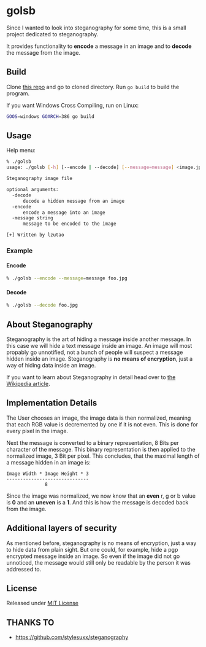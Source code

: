 # golsb

Since I wanted to look into steganography for some time,
this is a small project dedicated to steganography.

It provides functionality to **encode** a message in an image and
to **decode** the message from the image.

## Build

Clone [this repo](https://github.com/lzutao/godhchat) and go to cloned directory.
Run `go build` to build the program.

If you want Windows Cross Compiling, run on Linux:

```bash
GOOS=windows GOARCH=386 go build
```

## Usage

Help menu:

```bash
% ./golsb
usage: ./golsb [-h] [--encode | --decode] [--message=message] <image.jpg>

Steganography image file

optional arguments:
  -decode
      decode a hidden message from an image
  -encode
      encode a message into an image
  -message string
      message to be encoded to the image

[+] Written by lzutao
```

### Example

#### Encode

```bash
% ./golsb --encode --message=message foo.jpg
```

#### Decode

```bash
% ./golsb --decode foo.jpg

```

## About Steganography

Steganography is the art of hiding a message inside another message.
In this case we will hide a text message inside an image.
An image will most propably go unnotified, not a bunch of people will
suspect a message hidden inside an image.
Steganography is **no means of encryption**, just a way of hiding data inside an image.

If you want to learn about Steganography in detail head over to
[the Wikipedia article](http://en.wikipedia.org/wiki/Steganography).

## Implementation Details

The User chooses an image, the image data is then normalized,
meaning that each RGB value is decremented by one if it is not even.
This is done for every pixel in the image.

Next the message is converted to a binary representation,
8 Bits per character of the message.
This binary representation is then applied to the normalized image, 3 Bit per pixel.
This concludes, that the maximal length of a message hidden in an image is:

    Image Width * Image Height * 3
    ------------------------------
                  8

Since the image was normalized, we now know that an **even** r,
g or b value is **0** and an **uneven** is a **1**.
And this is how the message is decoded back from the image.

## Additional layers of security

As mentioned before, steganography is no means of encryption,
just a way to hide data from plain sight.
But one could, for example, hide a pgp encrypted message inside an image.
So even if the image did not go unnoticed, the message would still only
be readable by the person it was addressed to.

## License

Released under [MIT License](LICENSE)

## THANKS TO

- https://github.com/stylesuxx/steganography
